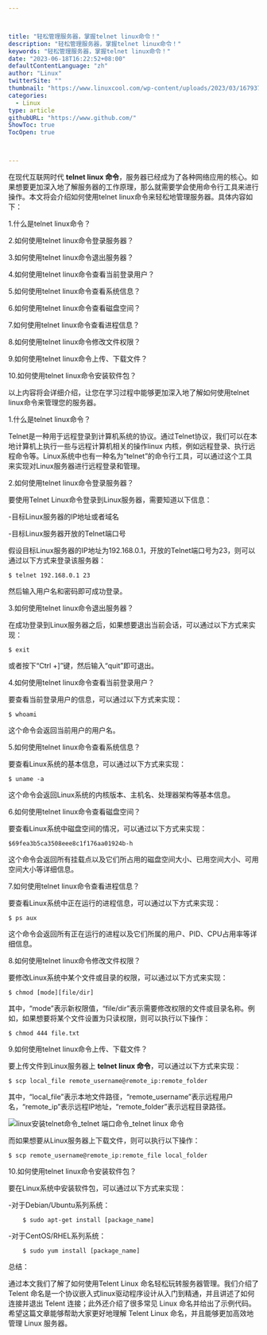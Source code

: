 ```yaml
---



title: "轻松管理服务器，掌握telnet linux命令！"
description: "轻松管理服务器，掌握telnet linux命令！"
keywords: "轻松管理服务器，掌握telnet linux命令！"
date: "2023-06-18T16:22:52+08:00"
defaultContentLanguage: "zh"
author: "Linux"
twitterSite: ""
thumbnail: "https://www.linuxcool.com/wp-content/uploads/2023/03/1679378659473_0.png"
categories:
  - Linux
type: article
githubURL: "https://www.github.com/"
ShowToc: true
TocOpen: true



---
```


在现代互联网时代 **telnet linux 命令**，服务器已经成为了各种网络应用的核心。如果想要更加深入地了解服务器的工作原理，那么就需要学会使用命令行工具来进行操作。本文将会介绍如何使用telnet linux命令来轻松地管理服务器。具体内容如下：

1.什么是telnet linux命令？

2.如何使用telnet linux命令登录服务器？

3.如何使用telnet linux命令退出服务器？

4.如何使用telnet linux命令查看当前登录用户？

5.如何使用telnet linux命令查看系统信息？

6.如何使用telnet linux命令查看磁盘空间？

7.如何使用telnet linux命令查看进程信息？

8.如何使用telnet linux命令修改文件权限？

9.如何使用telnet linux命令上传、下载文件？

10.如何使用telnet linux命令安装软件包？

以上内容将会详细介绍，让您在学习过程中能够更加深入地了解如何使用telnet linux命令来管理您的服务器。

1.什么是telnet linux命令？

Telnet是一种用于远程登录到计算机系统的协议。通过Telnet协议，我们可以在本地计算机上执行一些与远程计算机相关的操作linux 内核，例如远程登录、执行远程命令等。Linux系统中也有一种名为“telnet”的命令行工具，可以通过这个工具来实现对Linux服务器进行远程登录和管理。

2.如何使用telnet linux命令登录服务器？

要使用Telnet Linux命令登录到Linux服务器，需要知道以下信息：

-目标Linux服务器的IP地址或者域名

-目标Linux服务器开放的Telnet端口号

假设目标Linux服务器的IP地址为192.168.0.1，开放的Telnet端口号为23，则可以通过以下方式来登录该服务器：

```
$ telnet 192.168.0.1 23
```

然后输入用户名和密码即可成功登录。

3.如何使用telnet linux命令退出服务器？

在成功登录到Linux服务器之后，如果想要退出当前会话，可以通过以下方式来实现：

```
$ exit
```

或者按下“Ctrl +]”键，然后输入“quit”即可退出。

4.如何使用telnet linux命令查看当前登录用户？

要查看当前登录用户的信息，可以通过以下方式来实现：

```
$ whoami
```

这个命令会返回当前用户的用户名。

5.如何使用telnet linux命令查看系统信息？

要查看Linux系统的基本信息，可以通过以下方式来实现：

```
$ uname -a
```

这个命令会返回Linux系统的内核版本、主机名、处理器架构等基本信息。

6.如何使用telnet linux命令查看磁盘空间？

要查看Linux系统中磁盘空间的情况，可以通过以下方式来实现：

```
$69fea3b5ca3508eee8c1f176aa01924b-h
```

这个命令会返回所有挂载点以及它们所占用的磁盘空间大小、已用空间大小、可用空间大小等详细信息。

7.如何使用telnet linux命令查看进程信息？

要查看Linux系统中正在运行的进程信息，可以通过以下方式来实现：

```
$ ps aux
```

这个命令会返回所有正在运行的进程以及它们所属的用户、PID、CPU占用率等详细信息。

8.如何使用telnet linux命令修改文件权限？

要修改Linux系统中某个文件或目录的权限，可以通过以下方式来实现：

```
$ chmod [mode][file/dir]
```

其中，“mode”表示新权限值，“file/dir”表示需要修改权限的文件或目录名称。例如，如果想要将某个文件设置为只读权限，则可以执行以下操作：

```
$ chmod 444 file.txt
```

9.如何使用telnet linux命令上传、下载文件？

要上传文件到Linux服务器上 **telnet linux 命令**，可以通过以下方式来实现：

```
$ scp local_file remote_username@remote_ip:remote_folder
```

其中，“local_file”表示本地文件路径，“remote_username”表示远程用户名，“remote_ip”表示远程IP地址，“remote_folder”表示远程目录路径。

![linux安装telnet命令_telnet 端口命令_telnet linux 命令](https://www.linuxcool.com/wp-content/uploads/2023/03/1679378659473_0.png)

而如果想要从Linux服务器上下载文件，则可以执行以下操作：

```
$ scp remote_username@remote_ip:remote_file local_folder
```

10.如何使用telnet linux命令安装软件包？

要在Linux系统中安装软件包，可以通过以下方式来实现：

-对于Debian/Ubuntu系列系统：

```
    $ sudo apt-get install [package_name]

```

-对于CentOS/RHEL系列系统：

```
    $ sudo yum install [package_name]

```

总结：

通过本文我们了解了如何使用Telent Linux 命名轻松玩转服务器管理。我们介绍了 Telent 命名是一个协议嵌入式linux驱动程序设计从入门到精通，并且讲述了如何连接并退出 Telent 连接；此外还介绍了很多常见 Linux 命名并给出了示例代码。希望这篇文章能够帮助大家更好地理解 Telent Linux 命名，并且能够更加高效地管理 Linux 服务器。